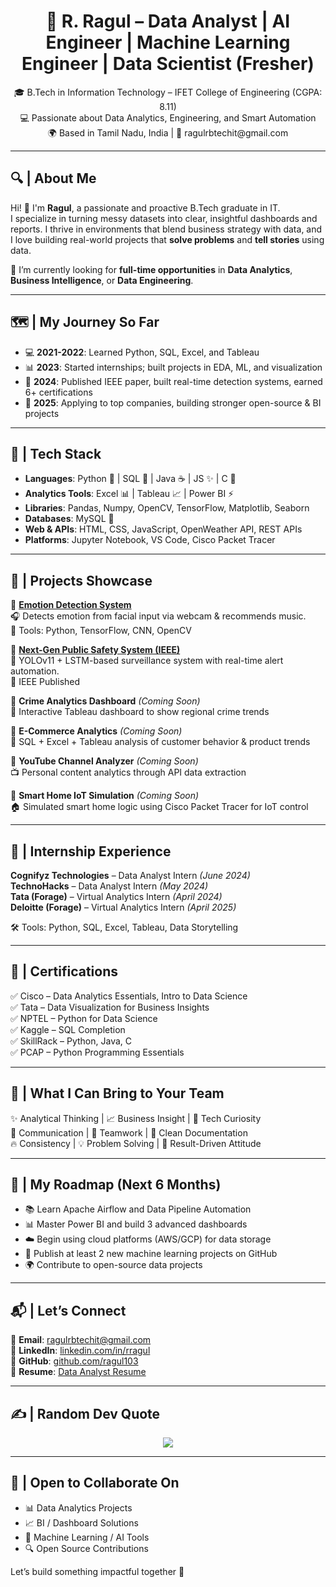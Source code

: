 <h1 align="center">💫 R. Ragul – Data Analyst | AI Engineer | Machine Learning Engineer | Data Scientist (Fresher)</h1>

<p align="center">
  🎓 B.Tech in Information Technology – IFET College of Engineering (CGPA: 8.11)<br>
  💻 Passionate about Data Analytics, Engineering, and Smart Automation<br>
  🌍 Based in Tamil Nadu, India | 📧 ragulrbtechit@gmail.com
</p>

---

## 🔍 | About Me

Hi! 👋 I'm **Ragul**, a passionate and proactive B.Tech graduate in IT.  
I specialize in turning messy datasets into clear, insightful dashboards and reports. I thrive in environments that blend business strategy with data, and I love building real-world projects that **solve problems** and **tell stories** using data.

🎯 I’m currently looking for **full-time opportunities** in **Data Analytics**, **Business Intelligence**, or **Data Engineering**.

---

## 🗺️ | My Journey So Far

- 💻 **2021-2022**: Learned Python, SQL, Excel, and Tableau  
- 📊 **2023**: Started internships; built projects in EDA, ML, and visualization  
- 🧪 **2024**: Published IEEE paper, built real-time detection systems, earned 6+ certifications  
- 🚀 **2025**: Applying to top companies, building stronger open-source & BI projects

---

## 🧠 | Tech Stack

- **Languages**: Python 🐍 | SQL 🧮 | Java ☕ | JS ✨ | C 🔣  
- **Analytics Tools**: Excel 📊 | Tableau 📈 | Power BI ⚡  
- **Libraries**: Pandas, Numpy, OpenCV, TensorFlow, Matplotlib, Seaborn  
- **Databases**: MySQL 🐬  
- **Web & APIs**: HTML, CSS, JavaScript, OpenWeather API, REST APIs  
- **Platforms**: Jupyter Notebook, VS Code, Cisco Packet Tracer

---

## 🚀 | Projects Showcase

📌 **[Emotion Detection System](https://github.com/ragul103/Emotion_Detection.git)**  
🎧 Detects emotion from facial input via webcam & recommends music.  
🔧 Tools: Python, TensorFlow, CNN, OpenCV

📌 **[Next-Gen Public Safety System (IEEE)](https://ieeexplore.ieee.org/document/11011409)**  
🚨 YOLOv11 + LSTM-based surveillance system with real-time alert automation.  
📘 IEEE Published

📌 **Crime Analytics Dashboard** *(Coming Soon)*  
📍 Interactive Tableau dashboard to show regional crime trends

📌 **E-Commerce Analytics** *(Coming Soon)*  
🛒 SQL + Excel + Tableau analysis of customer behavior & product trends

📌 **YouTube Channel Analyzer** *(Coming Soon)*  
📺 Personal content analytics through API data extraction

📌 **Smart Home IoT Simulation** *(Coming Soon)*  
🏠 Simulated smart home logic using Cisco Packet Tracer for IoT control

---

## 💼 | Internship Experience

**Cognifyz Technologies** – Data Analyst Intern *(June 2024)*  
**TechnoHacks** – Data Analyst Intern *(May 2024)*  
**Tata (Forage)** – Virtual Analytics Intern *(April 2024)*  
**Deloitte (Forage)** – Virtual Analytics Intern *(April 2025)*

🛠️ Tools: Python, SQL, Excel, Tableau, Data Storytelling

---

## 📜 | Certifications

✅ Cisco – Data Analytics Essentials, Intro to Data Science  
✅ Tata – Data Visualization for Business Insights  
✅ NPTEL – Python for Data Science  
✅ Kaggle – SQL Completion  
✅ SkillRack – Python, Java, C  
✅ PCAP – Python Programming Essentials

---

## 🤝 | What I Can Bring to Your Team

✨ Analytical Thinking | 📈 Business Insight | 🔧 Tech Curiosity  
💬 Communication | 🧩 Teamwork | 📂 Clean Documentation  
🔥 Consistency | 💡 Problem Solving | 🎯 Result-Driven Attitude

---

## 🔭 | My Roadmap (Next 6 Months)

- 📚 Learn Apache Airflow and Data Pipeline Automation  
- 📊 Master Power BI and build 3 advanced dashboards  
- ☁️ Begin using cloud platforms (AWS/GCP) for data storage  
- 🧠 Publish at least 2 new machine learning projects on GitHub  
- 🌍 Contribute to open-source data projects

---

## 📬 | Let’s Connect

📧 **Email**:    [ragulrbtechit@gmail.com](mailto:ragulrbtechit@gmail.com)  
🔗 **LinkedIn**: [linkedin.com/in/rragul](https://linkedin.com/in/rragul)  
🐙 **GitHub**:   [github.com/ragul103](https://github.com/ragul103)  
📄 **Resume**:   [Data Analyst Resume](https://github.com/ragul103/ragul103/blob/main/Ragul_R_Data_Analyst.pdf)  

---

## ✍️ | Random Dev Quote

<p align="center">
  <img src="https://quotes-github-readme.vercel.app/api?type=horizontal&theme=gruvbox" />
</p>

---

## 🤗 | Open to Collaborate On

- 📊 Data Analytics Projects  
- 📈 BI / Dashboard Solutions  
- 🤖 Machine Learning / AI Tools  
- 🔍 Open Source Contributions

Let’s build something impactful together 🚀
